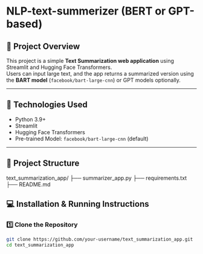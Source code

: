 # NLP-text-summerizer (BERT or GPT-based)

## 📖 Project Overview

This project is a simple **Text Summarization web application** using Streamlit and Hugging Face Transformers.  
Users can input large text, and the app returns a summarized version using the **BART model** (`facebook/bart-large-cnn`) or GPT models optionally.

---

## 🚀 Technologies Used
- Python 3.9+
- Streamlit
- Hugging Face Transformers
- Pre-trained Model: `facebook/bart-large-cnn` (default)

---

## 📂 Project Structure
text_summarization_app/
├── summarizer_app.py
├── requirements.txt
├── README.md


## 💻 Installation & Running Instructions

### 1️⃣ Clone the Repository

```bash
git clone https://github.com/your-username/text_summarization_app.git
cd text_summarization_app


